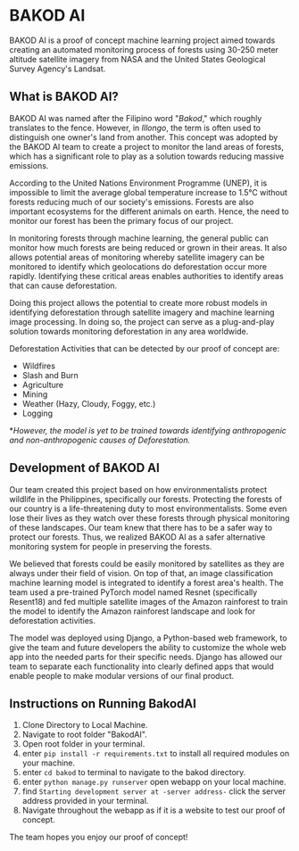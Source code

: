# BAKOD AI

BAKOD AI is a proof of concept machine learning project aimed towards creating an automated monitoring process of forests using 30-250 meter altitude satellite imagery from NASA and the United States Geological Survey Agency's Landsat. 

## What is BAKOD AI?

BAKOD AI was named after the Filipino word "*Bakod*," which roughly translates to the fence. However, in *Illongo*, the term is often used to distinguish one owner's land from another. This concept was adopted by the BAKOD AI team to create a project to monitor the land areas of forests, which has a significant role to play as a solution towards reducing massive emissions.

According to the United Nations Environment Programme (UNEP), it is impossible to limit the average global temperature increase to 1.5°C without forests reducing much of our society's emissions. Forests are also important ecosystems for the different animals on earth. Hence, the need to monitor our forest has been the primary focus of our project.

In monitoring forests through machine learning, the general public can monitor how much forests are being reduced or grown in their areas. It also allows potential areas of monitoring whereby satellite imagery can be monitored to identify which geolocations do deforestation occur more rapidly. Identifying these critical areas enables authorities to identify areas that can cause deforestation.

Doing this project allows the potential to create more robust models in identifying deforestation through satellite imagery and machine learning image processing. In doing so, the project can serve as a plug-and-play solution towards monitoring deforestation in any area worldwide.

Deforestation Activities that can be detected by our proof of concept are:

- Wildfires
- Slash and Burn
- Agriculture
- Mining
- Weather (Hazy, Cloudy, Foggy, etc.)
- Logging

**However, the model is yet to be trained towards identifying anthropogenic and non-anthropogenic causes of Deforestation.*

## Development of BAKOD AI

Our team created this project based on how environmentalists protect wildlife in the Philippines, specifically our forests. Protecting the forests of our country is a life-threatening duty to most environmentalists. Some even lose their lives as they watch over these forests through physical monitoring of these landscapes. Our team knew that there has to be a safer way to protect our forests. Thus, we realized BAKOD AI as a safer alternative monitoring system for people in preserving the forests.

We believed that forests could be easily monitored by satellites as they are always under their field of vision. On top of that, an image classification machine learning model is integrated to identify a forest area's health. The team used a pre-trained PyTorch model named Resnet (specifically Resent18) and fed multiple satellite images of the Amazon rainforest to train the model to identify the Amazon rainforest landscape and look for deforestation activities.

The model was deployed using Django, a Python-based web framework, to give the team and future developers the ability to customize the whole web app into the needed parts for their specific needs. Django has allowed our team to separate each functionality into clearly defined apps that would enable people to make modular versions of our final product.

## Instructions on Running BakodAI
1. Clone Directory to Local Machine.
2. Navigate to root folder "BakodAI".
3. Open root folder in your terminal.
4. enter `pip install -r requirements.txt` to install all required modules on your machine.
5. enter `cd bakod` to terminal to navigate to the bakod directory.
6. enter `python manage.py runserver` open webapp on your local machine.
7. find `Starting development server at -server address-` click the server address provided in your terminal.
8. Navigate throughout the webapp as if it is a website to test our proof of concept.

The team hopes you enjoy our proof of concept!